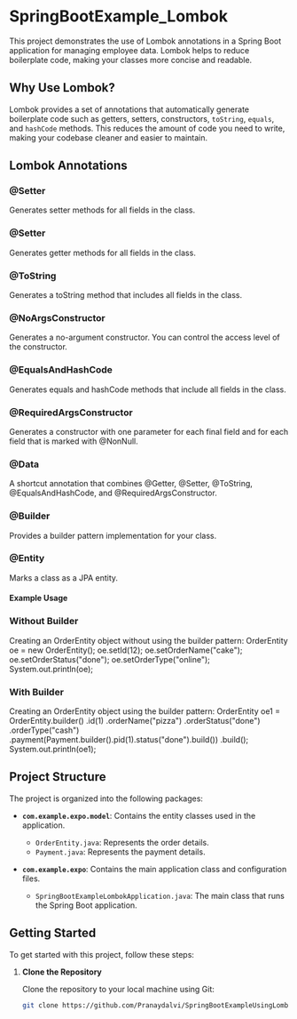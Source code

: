 # SpringBootExample_Lombok

This project demonstrates the use of Lombok annotations in a Spring Boot application for managing employee data. Lombok helps to reduce boilerplate code, making your classes more concise and readable.

## Why Use Lombok?

Lombok provides a set of annotations that automatically generate boilerplate code such as getters, setters, constructors, `toString`, `equals`, and `hashCode` methods. This reduces the amount of code you need to write, making your codebase cleaner and easier to maintain.

## Lombok Annotations

### @Setter

Generates setter methods for all fields in the class.

### @Setter

Generates getter methods for all fields in the class.

### @ToString
Generates a toString method that includes all fields in the class.

### @NoArgsConstructor
Generates a no-argument constructor. You can control the access level of the constructor.

### @EqualsAndHashCode
Generates equals and hashCode methods that include all fields in the class.

### @RequiredArgsConstructor
Generates a constructor with one parameter for each final field and for each field that is marked with @NonNull.

### @Data
A shortcut annotation that combines @Getter, @Setter, @ToString, @EqualsAndHashCode, and @RequiredArgsConstructor.

### @Builder
Provides a builder pattern implementation for your class.

### @Entity
Marks a class as a JPA entity.

#### Example Usage
### Without Builder
Creating an OrderEntity object without using the builder pattern:
OrderEntity oe = new OrderEntity();
oe.setId(12);
oe.setOrderName("cake");
oe.setOrderStatus("done");
oe.setOrderType("online");
System.out.println(oe);

### With Builder
Creating an OrderEntity object using the builder pattern:
OrderEntity oe1 = OrderEntity.builder()
    .id(1)
    .orderName("pizza")
    .orderStatus("done")
    .orderType("cash")
    .payment(Payment.builder().pid(1).status("done").build())
    .build();
System.out.println(oe1);

## Project Structure

The project is organized into the following packages:

- **`com.example.expo.model`**: Contains the entity classes used in the application.
  - `OrderEntity.java`: Represents the order details.
  - `Payment.java`: Represents the payment details.

- **`com.example.expo`**: Contains the main application class and configuration files.
  - `SpringBootExampleLombokApplication.java`: The main class that runs the Spring Boot application.

## Getting Started

To get started with this project, follow these steps:

1. **Clone the Repository**

   Clone the repository to your local machine using Git:

   ```bash
   git clone https://github.com/Pranaydalvi/SpringBootExampleUsingLombok.git
